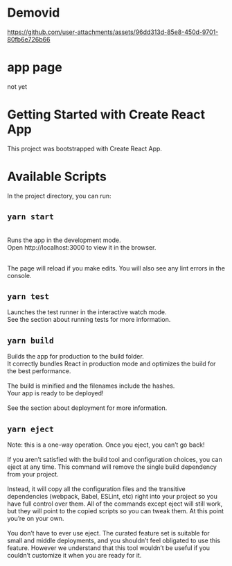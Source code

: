 # Demovid




https://github.com/user-attachments/assets/96dd313d-85e8-450d-9701-80fb6e726b66



# app page
not yet
# Getting Started with Create React App
This project was bootstrapped with Create React App.

# Available Scripts
In the project directory, you can run:
## `yarn start`
<br> 
Runs the app in the development mode.<br>Open http://localhost:3000 to view it in the browser.

<br>The page will reload if you make edits.
You will also see any lint errors in the console.
## `yarn test`
Launches the test runner in the interactive watch mode.<br>
See the section about running tests for more information.

## `yarn build`
Builds the app for production to the build folder.<br>
It correctly bundles React in production mode and optimizes the build for the best performance.
<br> <br>
The build is minified and the filenames include the hashes.<br>
Your app is ready to be deployed!<br>
<br> 
See the section about deployment for more information.
## `yarn eject`
Note: this is a one-way operation. Once you eject, you can’t go back!<br>
<br>
If you aren’t satisfied with the build tool and configuration choices, you can eject at any time. This command will remove the single build dependency from your project.<br>
<br>
Instead, it will copy all the configuration files and the transitive dependencies (webpack, Babel, ESLint, etc) right into your project so you have full control over them. All of the commands except eject will still work, but they will point to the copied scripts so you can tweak them. At this point you’re on your own.<br>
<br>
You don’t have to ever use eject. The curated feature set is suitable for small and middle deployments, and you shouldn’t feel obligated to use this feature. However we understand that this tool wouldn’t be useful if you couldn’t customize it when you are ready for it.<br>
